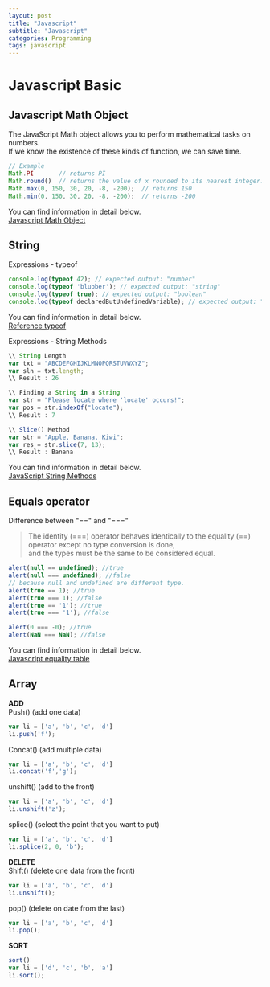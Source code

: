 ```yaml
---
layout: post
title: "Javascript"
subtitle: "Javascript"
categories: Programming
tags: javascript
---
```

# **Javascript Basic**

## **Javascript Math Object**
The JavaScript Math object allows you to perform mathematical tasks on numbers. <br>
If we know the existence of these kinds of function, we can save time.<br>
```javascript
// Example
Math.PI       // returns PI
Math.round()  // returns the value of x rounded to its nearest integer:
Math.max(0, 150, 30, 20, -8, -200);  // returns 150
Math.min(0, 150, 30, 20, -8, -200);  // returns -200
```
You can find information in detail below.  <br>
[Javascript Math Object](https://www.w3schools.com/js/js_math.asp)

## **String**

Expressions - typeof
```javascript
console.log(typeof 42); // expected output: "number"
console.log(typeof 'blubber'); // expected output: "string" 
console.log(typeof true); // expected output: "boolean"
console.log(typeof declaredButUndefinedVariable); // expected output: "undefined";
```
You can find information in detail below.  <br>
[Reference typeof](https://developer.mozilla.org/en-US/docs/Web/JavaScript/Reference/Operators/typeof)

Expressions - String Methods <br>
```javascript
\\ String Length
var txt = "ABCDEFGHIJKLMNOPQRSTUVWXYZ";
var sln = txt.length;
\\ Result : 26

\\ Finding a String in a String
var str = "Please locate where 'locate' occurs!";
var pos = str.indexOf("locate");
\\ Result : 7

\\ Slice() Method
var str = "Apple, Banana, Kiwi";
var res = str.slice(7, 13);
\\ Result : Banana
```
You can find information in detail below.  <br>
[JavaScript String Methods](https://www.w3schools.com/js/js_string_methods.asp)


## **Equals operator**
Difference between "==" and "===" <br>
> The identity (===) operator behaves identically to the equality (==) operator except no type conversion is done, <br>
and the types must be the same to be considered equal. 


```javascript
alert(null == undefined); //true
alert(null === undefined); //false
// because null and undefined are different type.
alert(true == 1); //true
alert(true === 1); //false
alert(true == '1'); //true
alert(true === '1'); //false

alert(0 === -0); //true
alert(NaN === NaN); //false
```

You can find information in detail below. <br>
[Javascript equality table](https://dorey.github.io/JavaScript-Equality-Table/)

## **Array**
**ADD**<br>
Push() (add one data)
```javascript
var li = ['a', 'b', 'c', 'd']
li.push('f');
```
Concat() (add multiple data)
```javascript
var li = ['a', 'b', 'c', 'd']
li.concat('f','g');
```

unshift() (add to the front)
```javascript
var li = ['a', 'b', 'c', 'd']
li.unshift('z');
```

splice() (select the point that you want to put)
```javascript
var li = ['a', 'b', 'c', 'd']
li.splice(2, 0, 'b');
```

**DELETE**<br>
Shift() (delete one data from the front)
```javascript
var li = ['a', 'b', 'c', 'd']
li.unshift();
```

pop() (delete on date from the last)
```javascript
var li = ['a', 'b', 'c', 'd']
li.pop();
```

**SORT**<br>
```javascript
sort()
var li = ['d', 'c', 'b', 'a']
li.sort();
```